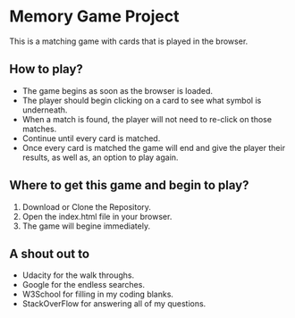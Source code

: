 # Memory Game Project

This is a matching game with cards that is played in the browser.

## How to play?

* The game begins as soon as the browser is loaded.
* The player should begin clicking on a card to see what symbol is underneath.
* When a match is found, the player will not need to re-click on those matches.
* Continue until every card is matched.
* Once every card is matched the game will end and give the player their results, as well as, an option to play again.

## Where to get this game and begin to play?

1. Download or Clone the Repository.
2. Open the index.html file in your browser.
3. The game will begine immediately. 

## A shout out to

* Udacity for the walk throughs.
* Google for the endless searches.
* W3School for filling in my coding blanks. 
* StackOverFlow for answering all of my questions.  